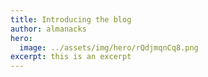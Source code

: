 ```yaml
---
title: Introducing the blog
author: almanacks
hero:
  image: ../assets/img/hero/rQdjmqnCq8.png
excerpt: this is an excerpt
---
```

